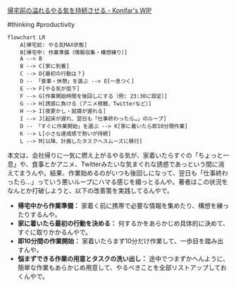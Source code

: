 [帰宅前の溢れるやる気を持続させる - Konifar's WIP](https://konifar.hatenablog.com/entry/2015/06/25/041721)

#thinking #productivity

```mermaid
flowchart LR
    A[帰宅前: やる気MAX状態]
    B[帰宅中: 作業準備（情報収集・構想練り）]
    A --> B
    B --> C[家に到着]
    C --> D{最初の行動は？}
    D -- 「食事・休憩」を選ぶ --> E[一息つく]
    E --> F[やる気が低下]
    F --> G[作業開始時間を後回しにする（例: 23:30に設定）]
    G --> H[誘惑に負ける（アニメ視聴、Twitterなど）]
    H --> I[夜更かし・就寝が遅れる]
    I --> J[起床が遅れ、翌日も「仕事終わったら…」のループ]
    D -- 「すぐに作業開始」を選ぶ --> K[家に着いたら即10分間作業]
    K --> L[小さな達成感で勢いが持続]
    L --> M[以降、計画したタスクへスムーズに移行]
```
本文は、会社帰りに一気に燃え上がるやる気が、家着いたらすぐの「ちょっと一息」や、食事とかアニメ、Twitterみたいな気まぐれな誘惑であっという間に消えてまうんや。結果、作業始めるのがいつも後回しになって、翌日も「仕事終わったら…」っていう悪いループにハマる感じを綴っとるんや。著者はこの状況をなんとか打破しようと、以下の改善策を実践してるんやで。

- **帰宅中から作業準備：** 家着く前に携帯で必要な情報を集めたり、構想を練ったりするんや。
- **家に着いたら最初の行動を決める：** 何するかをあらかじめ具体的に決めて、すぐに取りかかるんやで。
- **即10分間の作業開始：** 家着いたらまず10分だけ作業して、一歩目を踏み出すんや。
- **悩まずできる作業の用意とタスクの洗い出し：** 途中でつまずかへんように、簡単な作業もあらかじめ用意して、やるべきことを全部リストアップしておくんやで。